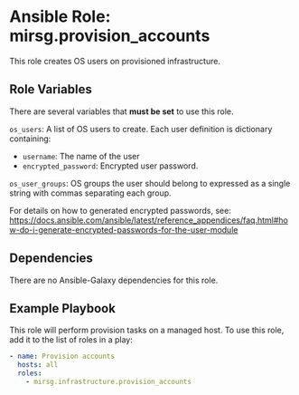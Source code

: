 # Ansible Role: mirsg.provision_accounts

This role creates OS users on provisioned infrastructure.

## Role Variables

There are several variables that **must be set** to use this role.

`os_users`: A list of OS users to create. Each user definition is dictionary
containing:

- `username`: The name of the user
- `encrypted_password`: Encrypted user password.

`os_user_groups`: OS groups the user should belong to expressed as a single
string with commas separating each group.

For details on how to generated encrypted passwords, see:
<https://docs.ansible.com/ansible/latest/reference_appendices/faq.html#how-do-i-generate-encrypted-passwords-for-the-user-module>

## Dependencies

There are no Ansible-Galaxy dependencies for this role.

## Example Playbook

This role will perform provision tasks on a managed host. To use this role, add
it to the list of roles in a play:

```yaml
- name: Provision accounts
  hosts: all
  roles:
    - mirsg.infrastructure.provision_accounts
```
